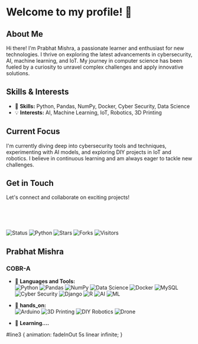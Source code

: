 # Welcome to my profile! 🚀

## About Me

Hi there! I'm Prabhat Mishra, a passionate learner and enthusiast for new technologies. I thrive on exploring the latest advancements in cybersecurity, AI, machine learning, and IoT. My journey in computer science has been fueled by a curiosity to unravel complex challenges and apply innovative solutions.

## Skills & Interests

- 🌟 **Skills:** Python, Pandas, NumPy, Docker, Cyber Security, Data Science
- 💡 **Interests:** AI, Machine Learning, IoT, Robotics, 3D Printing

## Current Focus

I'm currently diving deep into cybersecurity tools and techniques, experimenting with AI models, and exploring DIY projects in IoT and robotics. I believe in continuous learning and am always eager to tackle new challenges.

## Get in Touch

Let's connect and collaborate on exciting projects!

<!-- Animated lines -->
<p align="center">
  <span id="line1" style="opacity: 0; animation: fadeInOut 5s linear infinite;">Passionate about learning new technologies...</span><br>
  <span id="line2" style="opacity: 0; animation: fadeInOut 5s linear infinite;">Excited to explore AI, ML, and IoT...</span><br>
  <span id="line3" style="opacity: 0; animation: fadeInOut 5s linear infinite;">Always ready for new challenges...</span>
</p>

<!-- Badges -->
![Status](https://img.shields.io/badge/status-updating-brightgreen)
![Python](https://img.shields.io/badge/Python-3.12-red)
![Stars](https://img.shields.io/github/stars/PrabhatMishra/Prabhat-Mishra)
![Forks](https://img.shields.io/github/forks/PrabhatMishra/Prabhat-Mishra)
![Visitors](https://visitor-badge.glitch.me/badge?page_id=PrabhatMishra.Prabhat-Mishra)
<!-- Uncomment this line to show a custom banner -->
<!-- ![Banner](https://i.imgur.com/r8VF5vH.png) -->

<!-- Uncomment this line to show GitHub Streak -->
<!-- [![GitHub Streak](https://streak-stats.demolab.com/?user=PrabhatMishra)](https://git.io/streak-stats) -->


## Prabhat Mishra
### COBR-A

- 🌟 **Languages and Tools:**  
  ![Python](https://img.shields.io/badge/-Python-000?&logo=Python)
  ![Pandas](https://img.shields.io/badge/-Pandas-000?&logo=Pandas)
  ![NumPy](https://img.shields.io/badge/-NumPy-000?&logo=NumPy)
  ![Data Science](https://img.shields.io/badge/-Data%20Science-000?&logo=DataCamp)
  ![Docker](https://img.shields.io/badge/-Docker-000?&logo=Docker)
  ![MySQL](https://img.shields.io/badge/-MySQL-000?&logo=MySQL)
  ![Cyber Security](https://img.shields.io/badge/-Cyber%20Security-000?&logo=Hack%20The%20Box)
  ![Django](https://img.shields.io/badge/-Django-000?&logo=Django)
  ![R](https://img.shields.io/badge/-R-000?&logo=R)
  ![AI](https://img.shields.io/badge/-Artificial%20Intelligence-000?&logo=OpenAI)
  ![ML](https://img.shields.io/badge/-Machine%20Learning-000?&logo=TensorFlow)
  
- 🌟 **hands_on:**  
  ![Arduino](https://img.shields.io/badge/-Arduino-000?&logo=Arduino)
  ![3D Printing](https://img.shields.io/badge/-3D%20Printing-000?&logo=Thingiverse)
  ![DIY Robotics](https://img.shields.io/badge/-DIY%20Robotics-000?&logo=Robot)
  ![Drone](https://img.shields.io/badge/-Drone-000?&logo=Drone)
  
- 🌟 **Learning....**
  <!-- Add more interests and technologies -->

<!-- Animated lines CSS -->


  #line3 {
    animation: fadeInOut 5s linear infinite;
  }
</style>
